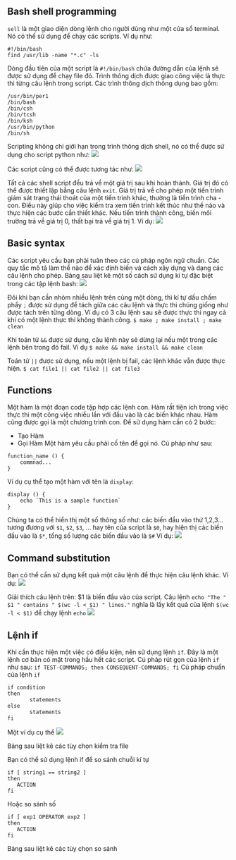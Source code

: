 ## Bash shell programming
`sell` là một giao diện dòng lệnh cho người dùng như một cửa sổ terminal. Nó có thể sử dụng để chạy các scripts. Ví dụ như:
```
#!/bin/bash
find /usr/lib -name "*.c" -ls
```
Dòng đầu tiên của một script là `#!/bin/bash` chứa đường dẫn của lệnh sẽ được sử dụng để chạy file đó. Trình thông dịch được giao công việc là thực thi từng câu lệnh trong script. Các trình thông dịch thông dụng bao gồm:
```
/usr/bin/per1
/bin/bash
/bin/csh
/bin/tcsh
/bin/ksh
/usr/bin/python
/bin/sh
```
Scripting không chỉ giới hạn trong trình thông dịch shell, nó có thể được sử dụng cho script python như:
<img src="https://i.imgur.com/p3mUj66.png">

Các script cũng có thể được tương tác như:
<img src="https://i.imgur.com/UmUyxhp.png">

Tất cả các shell script đều trả về một giá trị sau khi hoàn thành. Giá trị đó có thể được thiết lập bằng câu lệnh `exit`. Giá trị trả về cho phép một tiến trình giám sát trạng thái thoát của một tiến trình khác, thường là tiến trình cha - con. Điều này giúp cho việc kiểm tra xem tiến trình kết thúc như thế nào và thực hiện các bước cần thiết khác. Nếu tiến trình thành công, biến môi trường trả về giá trị 0, thất bại trả về giá trị 1. Ví dụ:
<img src="https://i.imgur.com/ZEADUhr.png">

## Basic syntax
Các script yêu cầu bạn phải tuân theo các cú pháp ngôn ngữ chuẩn. Các quy tắc mô tả làm thể nào để xác định biến và cách xây dựng và dạng các câu lệnh cho phép.
Bảng sau liệt kê một số cách sử dụng kí tự đặc biệt trong các tập lệnh bash:
<img src="https://i.imgur.com/rl6Ycfn.png">

Đôi khi bạn cần nhóm nhiều lệnh trên cùng một dòng, thì kí tự dấu chấm phẩy `;` được sử dụng để tách giữa các câu lệnh và thực thi chúng giống như được tách trên từng dòng.
Ví dụ có 3 câu lệnh sau sẽ được thực thi ngay cả khi có một lệnh thực thi không thành công.
`$ make ; make install ; make clean`

Khi toán tử `&&` được sử dụng, câu lệnh này sẽ dừng lại nếu một trong các lệnh bên trong đó fail. Ví dụ
`$ make && make install && make clean`

Toán tử `||` được sử dụng, nếu một lệnh bị fail, các lệnh khác vẫn được thực hiện.
`$ cat file1 || cat file2 || cat file3`


## Functions
Một hàm là một đoạn code tập hợp các lệnh con. Hàm rất tiện ích trong việc thực thi một công việc nhiều lần với đầu vào là các biến khác nhau. Hàm cũng được gọi là một chương trình con. Để sử dụng hàm cần có 2 bước:
- Tạo Hàm
- Gọi Hàm
Một hàm yêu cầu phải cố tên để gọi nó. Cú pháp như sau:

```
function_name () {
	commnad...
}
```
Ví dụ cụ thể tạo một hàm với tên là `display`:
```
display () {
	echo `This is a sample function`
}
```

Chúng ta có thể hiển thị một số thông số như: các biến đầu vào thứ 1,2,3... tương đương với `$1`, `$2`, `$3`, ... hay tên của script là `$0`, hay hiện thị các biến đầu vào là `$*`, tổng số lượng các biến đầu vào là `$#`
Ví dụ:
<img src="https://i.imgur.com/GjqevYJ.png">


## Command substitution
Bạn có thể cần sử dụng kết quả một câu lệnh để thực hiện câu lệnh khác.
Ví dụ:
<img src="https://i.imgur.com/BrEmEOl.png">

Giải thích câu lệnh trên:
$1 là biến đầu vào của script.
Câu lệnh `echo "The " $1 " contains " $(wc -l < $1) " lines."` nghĩa là lấy kết quả của lệnh `$(wc -l < $1)` để chạy lệnh `echo`
<img src="https://i.imgur.com/BrEmEOl.png">

## Lệnh if
Khi cần thực hiện một việc có điều kiện, nên sử dụng lệnh `if`. Đây là một lệnh cơ bản có mặt trong hầu hết các script.
Cú pháp rút gọn của lệnh `if` như sau:
`if TEST-COMMANDS; then CONSEQUENT-COMMANDS; fi`
Cú pháp chuẩn của lệnh `if`
```
if condition
then
       statements
else
       statements
fi
```
Một ví dụ cụ thể
<img src="https://i.imgur.com/wEnBBrQ.png">

Bảng sau liệt kê các tùy chọn kiểm tra file


Bạn có thể sử dụng lệnh if để so sánh chuỗi kí tự
```
if [ string1 == string2 ]
then
   ACTION
fi
```
Hoặc so sánh số
```
if [ exp1 OPERATOR exp2 ]
then
   ACTION
fi
```
Bảng sau liệt kê các tùy chọn so sánh
